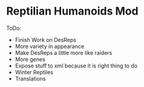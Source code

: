 # Reptilian Humanoids Mod

ToDo:
* Finish Work on DesReps
* More variety in appearance
* Make DesReps a little more like raiders
* More genes
* Expose stuff to xml because it is right thing to do
* Winter Reptiles
* Translations
